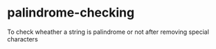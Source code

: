 # palindrome-checking
To check wheather a string is palindrome or not after removing special characters
